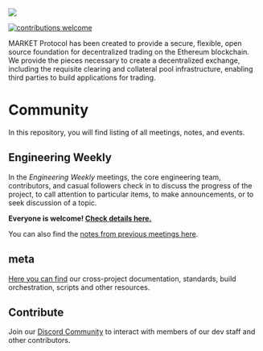 <img src="https://github.com/MARKETProtocol/dApp/blob/master/src/img/MARKETProtocol-Light.png?raw=true" align="middle">

[![contributions welcome](https://img.shields.io/badge/contributions-welcome-brightgreen.svg?style=flat)](https://github.com/dwyl/esta/issues)

MARKET Protocol has been created to provide a secure, flexible, open source foundation for decentralized trading on the Ethereum blockchain. We provide the pieces necessary to create a decentralized exchange, including the requisite clearing and collateral pool infrastructure, enabling third parties to build applications for trading.

# Community

In this repository, you will find listing of all meetings, notes, and events.

## Engineering Weekly 

In the *Engineering Weekly* meetings, the core engineering team, contributors, and casual followers check in to discuss the progress of the project, to call attention to particular items, to make announcements, or to seek discussion of a topic.

**Everyone is welcome! [Check details here.](https://github.com/42piratas/community/blob/master/engineering-weekly.md)**    
   
You can also find the [notes from previous meetings here](https://github.com/MARKETProtocol/community/tree/master/meeting-notes).

## meta
[Here you can find](https://github.com/MARKETProtocol/meta) our cross-project documentation, standards, build orchestration, scripts and other resources. 

## Contribute

Join our [Discord Community](https://www.marketprotocol.io/discord) to interact with members of our dev staff and other contributors.